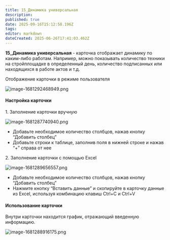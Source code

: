 ```yaml
---
title: 15_Динамика универсальная
description: 
published: true
date: 2025-09-16T15:12:58.196Z
tags: 
editor: markdown
dateCreated: 2025-06-26T17:41:03.462Z
---
```


**15\_Динамика универсальная** - карточка отображает динамику по каким-либо работам. Например, можно показывать количество техники на стройплощадке в определенный день, количество подписанных или находящихся в работе актов и т.д.

Отображение карточки в режиме пользователя

![image-1681292468949.png](https://lh7-rt.googleusercontent.com/docsz/AD_4nXcbebUh1fTcSqUJN-1741NGU620IMgkvQb2EPpqC93vn7lUE5OhBpPM0NcjpkT0u4LvPDM852Ehk8P0kQpzWBYBME4WkN05lE8eXgyBrWePiwZpKrma4b8T5qYCJjzYCWH5fZ5UQMjeSLEUUe13qQ?key=myod8CZdaq8YP84STX-MiA)

#### Настройка карточки

1\. Заполнение карточки вручную

![image-1681287740940.png](https://lh7-rt.googleusercontent.com/docsz/AD_4nXfCpwMA-hHQcbeACiaILKovYTRGt1HnMxOl7Ks_ntYtY-R9FYH9DON9beiaZoIvUAXUZtHbyGNvcgrnd52RCfvu7_ndEDt9t8-t7y7KmxtcCbGGCJisxEngQIiUCLiOY5siVKfVaiDvDKCIxhiK-A?key=myod8CZdaq8YP84STX-MiA)

-   Добавьте необходимое количество столбцов, нажав кнопку “Добавить столбец”
-   Добавьте строки к таблице, заполнив поля в нижней строке и нажав “+” справа от нее

2\. Заполнение карточки с помощью Excel

![image-1681289656557.png](https://lh7-rt.googleusercontent.com/docsz/AD_4nXfiJdCh9Cnme_9jO3cJMc0m7aeD1tviGkKagAcQsxmmwJtsWSgz_8D1wgrovifl8Z1K_6p8BxVzzaB1v-QkHypfvaQb05EU5pTSyLAT9QknpLz_zCSGnf5dQuszQkXCfGGCxMaO1LnH3FseIOi7xw?key=myod8CZdaq8YP84STX-MiA)

-   Добавьте необходимое количество столбцов, нажав кнопку “Добавить столбец”
-   Нажмите кнопку “Вставить данные” и скопируйте в карточку данные из Excel, используя комбинацию клавиш Ctrl+C и Ctrl+V

#### Использование карточки

Внутри карточки находится график, отражающий введенную информацию.

![image-1681288916175.png](https://lh7-rt.googleusercontent.com/docsz/AD_4nXcfyiMsMvG2dOumq73SwsOwMZq3z1eyRhp_gQn0uhsHW0fGDnZXt8YyhidkfIfsultzLrZ8UgMPj1XrSwr3jH4WHtqUIyI88VblAOiMtJhhfNdVqXuABZV2Ju6iKo5r9gz4nUgez1XtksDRn-rBNg?key=myod8CZdaq8YP84STX-MiA)